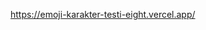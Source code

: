 https://emoji-karakter-testi-eight.vercel.app/

<!-- Butonun içindeki emojiye event.target.textContent aracılığıyla erişebilirsiniz. likedEmojis state array'ini güncellemek için, emojiyi mevcut state'in bir kopyasının sonuna yapıştırmanız yeterlidir.

currentEmojis state'i aracılığıyla mevcut emojilerin üçüne de erişebilirsiniz.

Bu iki bilgi parçasından, kullanıcının *seçmediği* iki emojiyi de belirleyebilirsiniz.

Daha sonra state'i güncellemek için bunları geçerli passedEmojis state array'inin bir kopyasının sonuna yapıştırmanız yeterlidir.  -->
